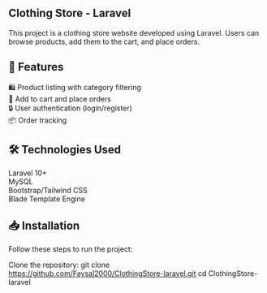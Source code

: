 ## Clothing Store - Laravel

This project is a clothing store website developed using Laravel. Users can browse products, add them to the cart, and place orders.

##  🚀 Features  

🛍️ Product listing with category filtering  
🛒 Add to cart and place orders  
🔒 User authentication (login/register)   
📦 Order tracking  

##  🛠 Technologies Used  
Laravel 10+  
MySQL  
Bootstrap/Tailwind CSS  
Blade Template Engine   

##  📥 Installation  
Follow these steps to run the project:  

Clone the repository:  git clone https://github.com/Faysal2000/ClothingStore-laravel.git
cd ClothingStore-laravel
